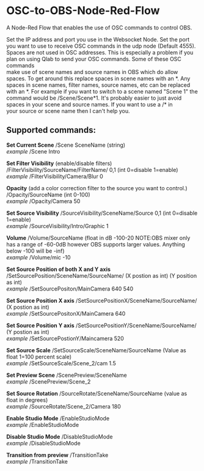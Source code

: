 # OSC-to-OBS-Node-Red-Flow
A Node-Red Flow that enables the use of OSC commands to control OBS. 

Set the IP address and port you use in the Websocket Node. Set the port you want to use to receive OSC commands in the udp node (Default 4555).  
Spaces are not used in OSC addresses. This is especially a problem if you plan on using Qlab to send your OSC commands. Some of these OSC commands  
make use of scene names and source names in OBS which do allow spaces. To get around this replace spaces in scene names with an \*. 
Any spaces in scene names, filter names, source names, etc can be replaced with an \*. For example if you want to switch to 
a scene named "Scene 1" the command would be /Scene/Scene\*1.  It's probably easier to just avoid spaces in your scene and source names. If you want to use a /* in  
your source or scene name then I can't help you.

## Supported commands:

**Set Current Scene** /Scene SceneName (string)  
*example* /Scene Intro  
  
**Set Filter Visibility** (enable/disable filters) /FilterVisibility/SourceName/FilterName/ 0,1 (int 0=disable 1=enable)  
*example* /FilterVisibility/Camera/Blur 0
  
**Opacity** (add a color correction filter to the source you want to control.) /Opacity/SourceName (int 0-100)  
*example* /Opacity/Camera 50   
  
**Set Source Visibility** /SourceVisibility/SceneName/Source 0,1 (int 0=disable 1=enable)  
*example* /SourceVisibility/Intro/Graphic 1
  
**Volume** /Volume/SourceName (float in dB -100-20 NOTE:OBS mixer only has a range of -60-0dB however OBS supports larger values. Anything below -100 will be -inf)  
*example* /Volume/mic -10  

**Set Source Position of both X and Y axis** /SetSourcePosition/SceneName/SourceName/ (X postion as int) (Y position as int)   
*example* /SetSourcePositon/MainCamera  640 540

**Set Source Position X axis** /SetSourcePositionX/SceneName/SourceName/ (X postion as int)   
*example* /SetSourcePositonX/MainCamera  640

**Set Source Position Y axis** /SetSourcePositionY/SceneName/SourceName/ (Y postion as int)   
*example* /SetSourcePostionY/Maincamera 520  

**Set Source Scale** /SetSourceScale/SceneName/SourceName (Value as float 1=100 percent scale)  
*example* /SetSourceScale/Scene_2/cam 1.5  

**Set Preview Scene** /ScenePreview/SceneName  
*example* /ScenePreview/Scene_2  

**Set Source Rotation** /SourceRotate/SceneName/SourceName (value as float in degrees)  
*example* /SourceRotate/Scene_2/Camera 180  

**Enable Studio Mode** /EnableStudioMode  
*example* /EnableStudioMode  

**Disable Studio Mode** /DisableStudioMode  
*example* /DisableStudioMode  
  
**Transition from preview** /TransitionTake  
*example* /TransitionTake  

